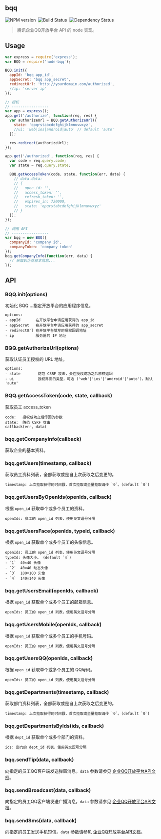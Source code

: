 ## bqq
![NPM version](http://img.shields.io/npm/v/node-bqq.svg?style=flat-square)&nbsp;
![Build Status](http://img.shields.io/travis/heroicyang/bqq.svg?style=flat-square)&nbsp;
![Dependency Status](http://img.shields.io/david/heroicyang/bqq.svg?style=flat-square)
> 腾讯企业QQ开放平台 API 的 node 实现。

## Usage

```javascript
var express = require('express');
var BQQ = require('node-bqq');

BQQ.init({
  appId: 'bqq app_id',
  appSecret: 'bqq app_secret',
  redirectUrl: 'http://yourdomain.com/authorized',
  //ip: 'server ip'
});

// 授权
// -----------------
var app = express();
app.get('/authorize', function(req, res) {
  var authorizeUrl = BQQ.getAuthorizeUrl({
    state: 'opqrstabcdefghijklmnuvwxyz',
    //ui: 'web|ios|android|auto' // default 'auto'
  });

  res.redirect(authorizeUrl);
});

app.get('/authorized', function(req, res) {
  var code = req.query.code;
  var state = req.query.state;

  BQQ.getAccessToken(code, state, function(err, data) {
    // data.data:
    // {
    //   open_id: '',
    //   access_token: '',
    //   refresh_token: '',
    //   expires_in: 720000,
    //   state: 'opqrstabcdefghijklmnuvwxyz'
    // }
  });
});

// 调用 API
// -----------------
var bqq = new BQQ({
  companyId: 'company id',
  companyToken: 'company token'
});
bqq.getCompanyInfo(function(err, data) {
  // 获取到企业基本信息...
});
```

## API

### BQQ.init(options)
初始化 BQQ ...指定开放平台的应用程序信息。

```
options:
- appId       在开放平台申请应用获得的 app_id
- appSecret   在开放平台申请应用获得的 app_secret
- redirectUrl 在开放平台填写的授权回调地址
- ip          服务器的 IP 地址
```

### BQQ.getAuthorizeUrl(options)
获取认证员工授权的 URL 地址。

```
options:
- state        防范 CSRF 攻击，会在授权成功之后原样返回
- ui           授权界面的类型，可选 ('web'|'ios'|'android'|'auto')，默认 'auto'
```

### BQQ.getAccessToken(code, state, callback)
获取员工 access_token

```
code:   授权成功之后传回的参数
state:  防范 CSRF 攻击
callback(err, data)
```

### bqq.getCompanyInfo(callback)
获取企业的基本资料。

### bqq.getUsers(timestamp, callback)
获取员工资料列表，全部获取或是自上次获取之后变更的。
```
timestamp: 上次拉取获得的时间戳，首次拉取或全量拉取请传 `0`。(default `0`)
```

### bqq.getUsersByOpenIds(openIds, callback)
根据 `open_id` 获取单个或多个员工的资料。

```
openIds: 员工的 open_id 列表，使用英文逗号分隔
```

### bqq.getUsersFace(openIds, typeId, callback)
根据 `open_id` 获取单个或多个员工的头像信息。

```
openIds: 员工的 open_id 列表，使用英文逗号分隔
typeId: 头像大小。 (default `4`)
- `1`  40×40 头像
- `2`  40×40 动态头像
- `3`  100×100 头像
- `4`  140×140 头像
```

### bqq.getUsersEmail(openIds, callback)
根据 `open_id` 获取单个或多个员工的邮箱信息。

```
openIds: 员工的 open_id 列表，使用英文逗号分隔
```

### bqq.getUsersMobile(openIds, callback)
根据 `open_id` 获取单个或多个员工的手机号码。

```
openIds: 员工的 open_id 列表，使用英文逗号分隔
```

### bqq.getUsersQQ(openIds, callback)
根据 `open_id` 获取单个或多个员工的 QQ号码。

```
openIds: 员工的 open_id 列表，使用英文逗号分隔
```

### bqq.getDepartments(timestamp, callback)
获取部门资料列表，全部获取或是自上次获取之后变更的。
```
timestamp: 上次拉取获得的时间戳，首次拉取或全量拉取请传 `0`。(default `0`)
```

### bqq.getDepartmentsByIds(ids, callback)
根据 `dept_id` 获取单个或多个部门的资料。

```
ids: 部门的 dept_id 列表，使用英文逗号分隔
```

### bqq.sendTip(data, callback)
向指定的员工QQ客户端发送弹窗消息。`data` 参数请参见 [企业QQ开放平台API文档](http://open.b.qq.com/wiki/api:tips_send)。

### bqq.sendBroadcast(data, callback)
向指定的员工QQ客户端发送广播消息。`data` 参数请参见 [企业QQ开放平台API文档](http://open.b.qq.com/wiki/api:broadcast_send)。

### bqq.sendSms(data, callback)
向指定的员工发送手机短信。`data` 参数请参见 [企业QQ开放平台API文档](http://open.b.qq.com/wiki/api:sms_send)。
